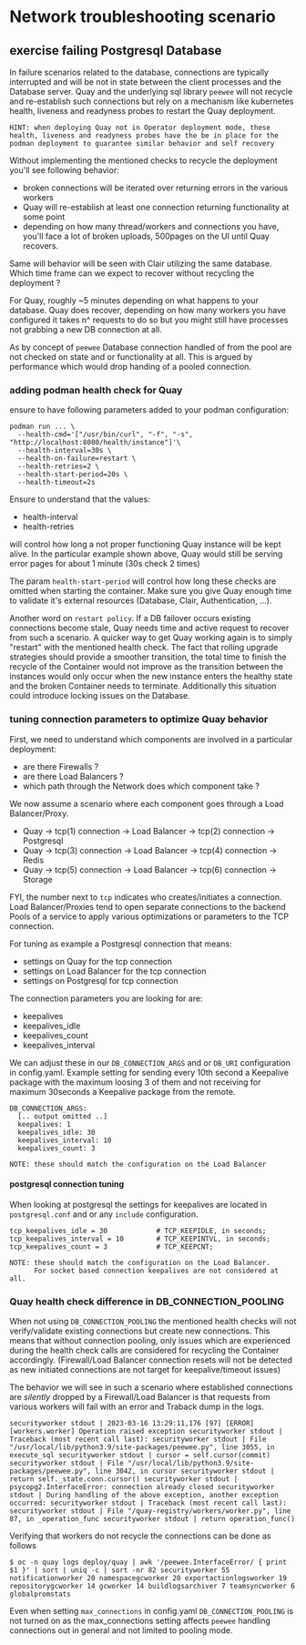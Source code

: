 # Network troubleshooting scenario

## exercise failing Postgresql Database

In failure scenarios related to the database,  connections are typically interrupted and will be not in state between the client processes and the Database server. Quay and the underlying  sql library `peewee` will not recycle and re-establish such connections but rely on a mechanism like kubernetes health, liveness and readyness probes to restart the Quay deployment.

```
HINT: when deploying Quay not in Operator deployment mode, these health, liveness and readyness probes have the be in place for the podman deployment to guarantee similar behavior and self recovery
```
  
Without implementing the mentioned checks to recycle the deployment you'll see following behavior:

* broken connections will be iterated over returning errors in the various workers
* Quay will re-establish at least one connection returning functionality at some point
* depending on how many thread/workers and connections you have, you'll face a lot of broken uploads, 500pages on the UI until Quay recovers.

Same will behavior will be seen with Clair utilizing the same database.
Which time frame can we expect to recover without recycling the deployment ?

For Quay, roughly ~5 minutes  depending on what happens to your database. Quay does recover, depending on how many workers you have configured it takes n^ requests to do so but you might still have processes not grabbing a new DB connection at all.

As by concept of `peewee` Database connection handled of from the pool are not checked on state and or functionality at all. This is argued by performance which would drop handing of a pooled connection.

### adding podman health check for Quay

ensure to have following parameters added to your podman configuration:

```
podman run ... \
  --health-cmd='["/usr/bin/curl", "-f", "-s", "http://localhost:8080/health/instance"]'\
  --health-interval=30s \
  --health-on-failure=restart \
  --health-retries=2 \
  --health-start-period=20s \
  --health-timeout=2s
```
Ensure to understand that the values:
* health-interval 
* health-retries

will control how long a not proper functioning Quay instance will be kept alive. In the particular example shown above, Quay would still be serving error pages for about 1 minute (30s check 2 times)

The param `health-start-period` will control how long these checks are omitted when starting the container. Make sure you give Quay enough time to validate it's external resources (Database, Clair, Authentication, ...).

Another word on `restart policy`. If a DB failover occurs existing connections become stale,  Quay needs time and active request to recover from such a scenario. A quicker way to get Quay working again is to simply "restart" with the mentioned health check. 
The fact that rolling upgrade strategies should provide a smoother transition, the total time to finish the recycle of the Container would not improve as the transition between the instances would only occur when the new instance enters the healthy state and the broken Container needs to terminate. Additionally this situation could introduce locking issues on the Database. 

### tuning connection parameters to optimize Quay behavior

First, we need to understand which components are involved in a particular deployment:
* are there Firewalls ?
* are there Load Balancers ?
* which path through the Network does which component take ?

We now assume a scenario where each component goes through a Load Balancer/Proxy.

* Quay -> tcp(1) connection -> Load Balancer -> tcp(2) connection -> Postgresql
* Quay -> tcp(3) connection -> Load Balancer -> tcp(4) connection -> Redis
* Quay -> tcp(5) connection -> Load Balancer -> tcp(6) connection -> Storage

FYI, the number next to `tcp` indicates who creates/initiates a connection. Load Balancer/Proxies tend to open separate connections to the backend Pools of a service to apply various optimizations or parameters to the TCP connection.

For tuning as example a Postgresql connection that means:
* settings on Quay for the tcp connection
* settings on Load Balancer for the tcp connection
* settings on Postgresql for tcp connection

The connection parameters you are looking for are:
* keepalives
* keepalives_idle
* keepalives_count
* keepalives_interval

We can adjust these in our `DB_CONNECTION_ARGS` and or `DB_URI` configuration in config.yaml.
Example setting for sending every 10th second a Keepalive package with the maximum loosing 3 of them and not receiving for maximum 30seconds a Keepalive package from the remote.

```
DB_CONNECTION_ARGS:
  [.. output omitted ..]
  keepalives: 1
  keepalives_idle: 30
  keepalives_interval: 10
  keepalives_count: 3
```

```
NOTE: these should match the configuration on the Load Balancer
```

#### postgresql connection tuning

When looking at postgresql the settings for keepalives are located in `postgresql.conf` and or any `include` configuration.

```
tcp_keepalives_idle = 30			# TCP_KEEPIDLE, in seconds;
tcp_keepalives_interval = 10		# TCP_KEEPINTVL, in seconds;
tcp_keepalives_count = 3			# TCP_KEEPCNT;
```

```
NOTE: these should match the configuration on the Load Balancer.
      For socket based connection keepalives are not considered at all.
```

###  Quay health check difference in DB_CONNECTION_POOLING

When not using `DB_CONNECTION_POOLING` the mentioned health checks will not verify/validate existing connections but create new connections. This means that without connection pooling, only issues which are experienced during the health check calls are considered for recycling the Container accordingly. (Firewall/Load Balancer connection resets will not be detected as new initiated connections are not target for keepalive/timeout issues)

The behavior we will see in such a scenario where established connections are _silently_ dropped by a Firewall/Load Balancer is that requests from various workers will fail with an error and Traback dump in the logs.

```
securityworker stdout | 2023-03-16 13:29:11,176 [97] [ERROR] [workers.worker] Operation raised exception securityworker stdout | Traceback (most recent call last): securityworker stdout | File "/usr/local/lib/python3.9/site-packages/peewee.py", line 3055, in execute_sql securityworker stdout | cursor = self.cursor(commit) securityworker stdout | File "/usr/local/lib/python3.9/site-packages/peewee.py", line 3042, in cursor securityworker stdout | return self._state.conn.cursor() securityworker stdout | psycopg2.InterfaceError: connection already closed securityworker stdout | During handling of the above exception, another exception occurred: securityworker stdout | Traceback (most recent call last): securityworker stdout | File "/quay-registry/workers/worker.py", line 87, in _operation_func securityworker stdout | return operation_func()
```

Verifying that workers do not recycle the connections can be done as follows 

```
$ oc -n quay logs deploy/quay | awk '/peewee.InterfaceError/ { print $1 }' | sort | uniq -c | sort -nr 82 securityworker 55 notificationworker 20 namespacegcworker 20 exportactionlogsworker 19 repositorygcworker 14 gcworker 14 buildlogsarchiver 7 teamsyncworker 6 globalpromstats
```

Even when setting `max_connections` in config.yaml `DB_CONNECTION_POOLING` is not turned on as the max_connections setting affects `peewee` handling connections out in general and not limited to pooling mode.


